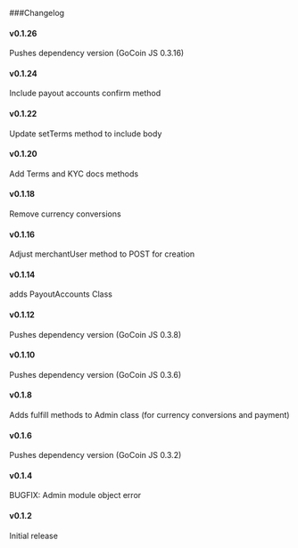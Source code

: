 ###Changelog

#### v0.1.26
Pushes dependency version (GoCoin JS 0.3.16)

#### v0.1.24
Include payout accounts confirm method

#### v0.1.22
Update setTerms method to include body

#### v0.1.20
Add Terms and KYC docs methods

#### v0.1.18
Remove currency conversions

#### v0.1.16
Adjust merchantUser method to POST for creation

#### v0.1.14
adds PayoutAccounts Class

#### v0.1.12
Pushes dependency version (GoCoin JS 0.3.8)

#### v0.1.10
Pushes dependency version (GoCoin JS 0.3.6)

#### v0.1.8
Adds fulfill methods to Admin class (for currency conversions and payment)

#### v0.1.6
Pushes dependency version (GoCoin JS 0.3.2)

#### v0.1.4
BUGFIX: Admin module object error

#### v0.1.2
Initial release